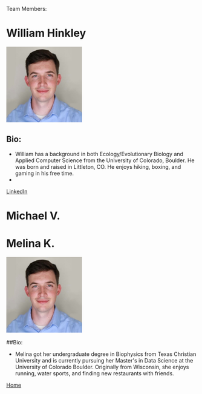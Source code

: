 Team Members: 

# William Hinkley 
<img src = "images/will_profile_pic.jpg" alt = "Will Photo" style="width:200px;height:200px;">

## Bio: 
- William has a background in both Ecology/Evolutionary Biology and Applied Computer Science from the University of Colorado, Boulder. He was born and raised in Littleton, CO. He enjoys hiking, boxing, and gaming in his free time.
- 
<a href="https://www.linkedin.com/in/williamhinkley2/">LinkedIn</a>

# Michael V. 

# Melina K. 
<img src = "images/will_profile_pic.jpg" alt = "Will Photo" style="width:200px;height:200px;">

##Bio: 
- Melina got her undergraduate degree in Biophysics from Texas Christian University and is currently pursuing her Master's in Data Science at the University of Colorado Boulder. Originally from Wisconsin, she enjoys running, water sports, and finding new restaurants with friends. 

<a href="https://wihi1131.github.io/Data-Mining-Project/">Home</a>
